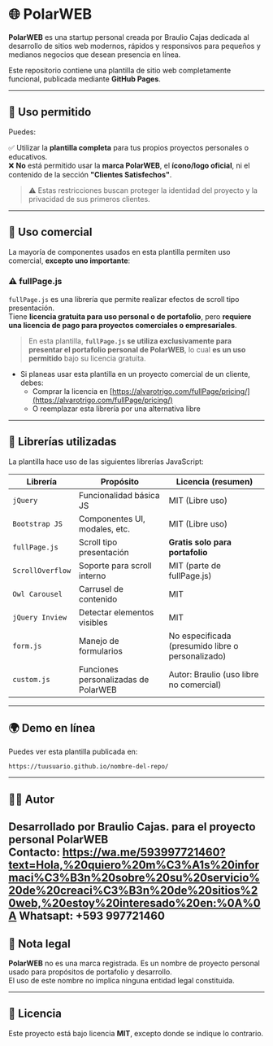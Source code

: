 # 🌐 PolarWEB

**PolarWEB** es una startup personal creada por Braulio Cajas dedicada al desarrollo de sitios web modernos, rápidos y responsivos para pequeños y medianos negocios que desean presencia en línea.

Este repositorio contiene una plantilla de sitio web completamente funcional, publicada mediante **GitHub Pages**.

---

## 📌 Uso permitido

Puedes:

✅ Utilizar la **plantilla completa** para tus propios proyectos personales o educativos.  
❌ **No** está permitido usar la **marca PolarWEB**, el **ícono/logo oficial**, ni el contenido de la sección **"Clientes Satisfechos"**.

> ⚠️ Estas restricciones buscan proteger la identidad del proyecto y la privacidad de sus primeros clientes.

---

## 💼 Uso comercial

La mayoría de componentes usados en esta plantilla permiten uso comercial, **excepto uno importante**:

### ⚠️ fullPage.js

`fullPage.js` es una librería que permite realizar efectos de scroll tipo presentación.  
Tiene **licencia gratuita para uso personal o de portafolio**, pero **requiere una licencia de pago para proyectos comerciales o empresariales**.

> En esta plantilla, **`fullPage.js` se utiliza exclusivamente para presentar el portafolio personal de PolarWEB**, lo cual **es un uso permitido** bajo su licencia gratuita.

- Si planeas usar esta plantilla en un proyecto comercial de un cliente, debes:
  - Comprar la licencia en [https://alvarotrigo.com/fullPage/pricing/](https://alvarotrigo.com/fullPage/pricing/)
  - O reemplazar esta librería por una alternativa libre

---

## 🧩 Librerías utilizadas

La plantilla hace uso de las siguientes librerías JavaScript:

| Librería              | Propósito                           | Licencia (resumen)               |
|-----------------------|-------------------------------------|----------------------------------|
| `jQuery`              | Funcionalidad básica JS             | MIT (Libre uso)                  |
| `Bootstrap JS`        | Componentes UI, modales, etc.       | MIT (Libre uso)                  |
| `fullPage.js`         | Scroll tipo presentación             | **Gratis solo para portafolio**  |
| `ScrollOverflow`      | Soporte para scroll interno         | MIT (parte de fullPage.js)       |
| `Owl Carousel`        | Carrusel de contenido               | MIT                              |
| `jQuery Inview`       | Detectar elementos visibles         | MIT                              |
| `form.js`             | Manejo de formularios               | No especificada (presumido libre o personalizado) |
| `custom.js`           | Funciones personalizadas de PolarWEB | Autor: Braulio (uso libre no comercial) |

---

## 🌍 Demo en línea

Puedes ver esta plantilla publicada en:

```
https://tuusuario.github.io/nombre-del-repo/
```

---

## 👨‍💻 Autor

Desarrollado por **Braulio Cajas.** para el proyecto personal **PolarWEB**  
Contacto: https://wa.me/593997721460?text=Hola,%20quiero%20m%C3%A1s%20informaci%C3%B3n%20sobre%20su%20servicio%20de%20creaci%C3%B3n%20de%20sitios%20web,%20estoy%20interesado%20en:%0A%0A
Whatsapt: +593 997721460
---

## 📝 Nota legal

**PolarWEB** no es una marca registrada. Es un nombre de proyecto personal usado para propósitos de portafolio y desarrollo.  
El uso de este nombre no implica ninguna entidad legal constituida.

---

## 📝 Licencia

Este proyecto está bajo licencia **MIT**, excepto donde se indique lo contrario.
